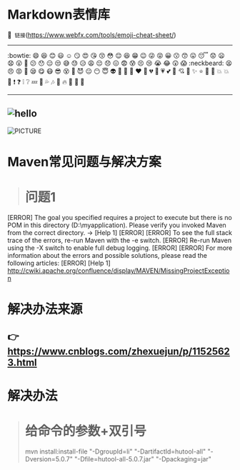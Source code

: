 # Markdown表情库
:green_heart:` 链接`(https://www.webfx.com/tools/emoji-cheat-sheet/)

---
:bowtie:
:smile:
:laughing:
:blush:
:smiley:
:relaxed:
:smirk:
:heart_eyes:
:kissing_heart:
:kissing_closed_eyes:
:flushed:
:relieved:
:satisfied:
:grin:
:wink:
:stuck_out_tongue_winking_eye:
:stuck_out_tongue_closed_eyes:
:grinning:
:kissing:
:kissing_smiling_eyes:
:stuck_out_tongue:
:sleeping:
:worried:
:frowning:
:anguished:
:open_mouth:
:grimacing:
:confused:
:hushed:
:expressionless:
:unamused:
:sweat_smile:
:sweat:
:disappointed_relieved:
:weary:
:pensive:
:disappointed:
:confounded:
:fearful:
:cold_sweat:
:persevere:
:cry:
:sob:
:joy:
:astonished:
:scream:
:neckbeard:
:tired_face:
:angry:
:rage:
:triumph:
:sleepy:
:yum:
:mask:
:sunglasses:
:dizzy_face:
:imp:
:smiling_imp:
:neutral_face:
:no_mouth:
:innocent:
:alien:
:yellow_heart:
:blue_heart:
:purple_heart:
:heart:
:green_heart:
:broken_heart:
:heartbeat:
:heartpulse:
:two_hearts:
:revolving_hearts:
:cupid:
:sparkling_heart:
:sparkles:
:star:
:star2:
:dizzy:
:boom:
:collision:
:anger:
:exclamation:
:question:
:grey_exclamation:
:grey_question:
:zzz:
:dash:
:sweat_drops:
:notes:
:musical_note:
:fire:
:hankey:
:poop:
:shit:

---

![hello](https://images.pexels.com/photos/3224156/pexels-photo-3224156.jpeg?cs=srgb&dl=photo-of-mountain-during-dawn-3224156.jpg&fm=jpg)
---

![PICTURE](https://maven.apache.org/images/apache-maven-project.png)
# Maven常见问题与解决方案
># 问题1   
[ERROR] The goal you specified requires a project to execute but there is no POM in this directory (D:\myapplication). Please verify you invoked Maven from the correct directory. -> [Help 1]
[ERROR]
[ERROR] To see the full stack trace of the errors, re-run Maven with the -e switch.
[ERROR] Re-run Maven using the -X switch to enable full debug logging.
[ERROR]
[ERROR] For more information about the errors and possible solutions, please read the following articles:
[ERROR] [Help 1] http://cwiki.apache.org/confluence/display/MAVEN/MissingProjectException<br/>
# 解决办法来源   
:point_right: https://www.cnblogs.com/zhexuejun/p/11525623.html
--------------------------------------------------------------
# 解决办法

># 给命令的参数+双引号   
>mvn install:install-file "-DgroupId=li" "-DartifactId=hutool-all" "-Dversion=5.0.7" "-Dfile=hutool-all-5.0.7.jar" "-Dpackaging=jar"  


